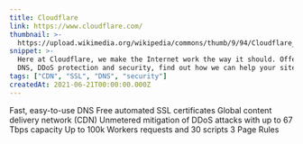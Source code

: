 ```yaml
---
title: Cloudflare
link: https://www.cloudflare.com/
thumbnail: >-
  https://upload.wikimedia.org/wikipedia/commons/thumb/9/94/Cloudflare_Logo.png/480px-Cloudflare_Logo.png
snippet: >-
  Here at Cloudflare, we make the Internet work the way it should. Offering CDN,
  DNS, DDoS protection and security, find out how we can help your site.
tags: ["CDN", "SSL", "DNS", "security"]
createdAt: 2021-06-21T00:00:00.000Z
---
```

Fast, easy-to-use DNS
Free automated SSL certificates
Global content delivery network (CDN)
Unmetered mitigation of DDoS attacks with up to 67 Tbps capacity
Up to 100k Workers requests and 30 scripts
3 Page Rules